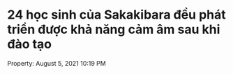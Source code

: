---
---

# 24 học sinh của Sakakibara đều phát triển được khả năng cảm âm sau khi đào tạo

Property: August 5, 2021 10:19 PM